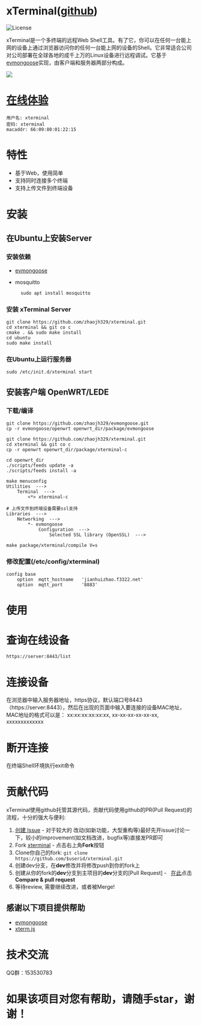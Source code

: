 # xTerminal([github](https://github.com/zhaojh329/xterminal))

![](https://img.shields.io/badge/license-GPLV3-brightgreen.svg?style=plastic "License")

xTerminal是一个多终端的远程Web Shell工具。有了它，你可以在任何一台能上网的设备上通过浏览器访问你的任何一台能上网的设备的Shell。它非常适合公司
对公司部署在全球各地的成千上万的Linux设备进行远程调试。它基于[evmongoose](https://github.com/zhaojh329/evmongoose)实现，由客户端和服务器两部分构成。

![](https://github.com/zhaojh329/image/blob/master/xterminal_zh.png)

# [在线体验](https://jianhuizhao.f3322.net:8443)
	用户名: xterminal
	密码: xterminal
	macaddr: 66:09:80:01:22:15
	
# 特性
* 基于Web，使用简单
* 支持同时连接多个终端
* 支持上传文件到终端设备
	
# 安装
## 在Ubuntu上安装Server
### 安装依赖
* [evmongoose](https://github.com/zhaojh329/evmongoose/blob/master/README_ZH.md)

* mosquitto

		sudo apt install mosquitto
	
### 安装 xTerminal Server
    git clone https://github.com/zhaojh329/xterminal.git
	cd xterminal && git co c
	cmake . && sudo make install
    cd ubuntu
	sudo make install

### 在Ubuntu上运行服务器
	sudo /etc/init.d/xterminal start
	
## 安装客户端 OpenWRT/LEDE
### 下载/编译
	git clone https://github.com/zhaojh329/evmongoose.git
	cp -r evmongoose/openwrt openwrt_dir/package/evmongoose
	
	git clone https://github.com/zhaojh329/xterminal.git
	cd xterminal && git co c
	cp -r openwrt openwrt_dir/package/xterminal-c
	
	cd openwrt_dir
	./scripts/feeds update -a
	./scripts/feeds install -a
	
	make menuconfig
	Utilities  --->
		Terminal  --->
			<*> xterminal-c
	
	# 上传文件到终端设备需要ssl支持
	Libraries  --->
		Networking  --->
			*- evmongoose
				Configuration  --->
					Selected SSL library (OpenSSL)  --->
					
	make package/xterminal/compile V=s

### 修改配置(/etc/config/xterminal)
	config base
        option  mqtt_hostname   'jianhuizhao.f3322.net'
        option  mqtt_port       '8883'
	
# 使用
# 查询在线设备
	https://server:8443/list
	
# 连接设备
在浏览器中输入服务器地址，https协议，默认端口号8443（https://server:8443），然后在出现的页面中输入要连接的设备MAC地址，MAC地址的格式可以是：
xx:xx:xx:xx:xx:xx, xx-xx-xx-xx-xx-xx, xxxxxxxxxxxxx

# 断开连接
在终端Shell环境执行exit命令

# 贡献代码

xTerminal使用github托管其源代码，贡献代码使用github的PR(Pull Request)的流程，十分的强大与便利:

1. [创建 Issue](https://github.com/zhaojh329/xterminal/issues/new) - 对于较大的
	改动(如新功能，大型重构等)最好先开issue讨论一下，较小的improvement(如文档改进，bugfix等)直接发PR即可
2. Fork [xterminal](https://github.com/zhaojh329/xterminal) - 点击右上角**Fork**按钮
3. Clone你自己的fork: ```git clone https://github.com/$userid/xterminal.git```
4. 创建dev分支，在**dev**修改并将修改push到你的fork上
5. 创建从你的fork的**dev**分支到主项目的**dev**分支的[Pull Request] -  
	[在此](https://github.com/zhaojh329/xterminal)点击**Compare & pull request**
6. 等待review, 需要继续改进，或者被Merge!
	
## 感谢以下项目提供帮助
* [evmongoose](https://github.com/zhaojh329/evmongoose)
* [xterm.js](https://github.com/sourcelair/xterm.js)

# 技术交流
QQ群：153530783

# 如果该项目对您有帮助，请随手star，谢谢！
